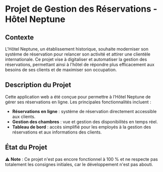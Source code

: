 # Projet de Gestion des Réservations - Hôtel Neptune

## Contexte

L'Hôtel Neptune, un établissement historique, souhaite moderniser son système de réservation pour relancer son activité et attirer une clientèle internationale. Ce projet vise à digitaliser et automatiser la gestion des réservations, permettant ainsi à l'hôtel de répondre plus efficacement aux besoins de ses clients et de maximiser son occupation.

## Description du Projet

Cette application web a été conçue pour permettre à l’Hôtel Neptune de gérer ses réservations en ligne. Les principales fonctionnalités incluent :

- **Réservations en ligne** : système de réservation directement accessible aux clients.
- **Gestion des chambres** : vue et gestion des disponibilités en temps réel.
- **Tableau de bord** : accès simplifié pour les employés à la gestion des réservations et aux informations des clients.

## État du Projet

⚠️ **Note** : Ce projet n'est pas encore fonctionnel à 100 % et ne respecte pas totalement les consignes initiales, car le développement n'est pas abouti.
